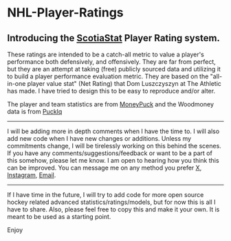 # NHL-Player-Ratings
## Introducing the [ScotiaStat](https://linktr.ee/scotiastat) Player Rating system.
These ratings are intended to be a catch-all metric to value a player's performance both defensively, and offensively. They are far from perfect, but they are an attempt at taking (free) publicly sourced data and utilizing it to build a player performance evaluation metric. They are based on the "all-in-one player value stat" (Net Rating) that Dom Luszczyszyn at The Athletic has made. I have tried to design this to be easy to reproduce and/or alter.

The player and team statistics are from [MoneyPuck](https://moneypuck.com/data.htm) and the Woodmoney data is from [PuckIq](https://puckiq.com/woodmoney)


---


I will be adding more in depth comments when I have the time to. I will also add new code when I have new changes or additions. Unless my commitments change, I will be tirelessly working on this behind the scenes. If you have any comments/suggestions/feedback or want to be a part of this somehow, please let me know. I am open to hearing how you think this can be improved. You can message me on any method you prefer [X](https://x.com/ScotiaStat), [Instagram](https://www.instagram.com/scotiastathockey), [Email](matthewscocchia@gmail.com). 


---


If I have time in the future, I will try to add code for more open source hockey related advanced statistics/ratings/models, but for now this is all I have to share. Also, please feel free to copy this and make it your own. It is meant to be used as a starting point.

Enjoy
